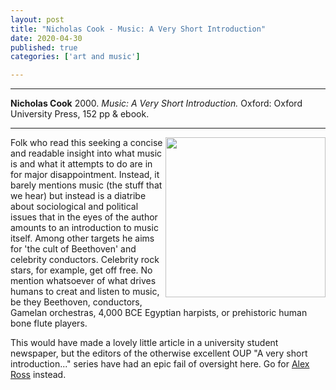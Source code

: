 ```yaml
---
layout: post
title: "Nicholas Cook - Music: A Very Short Introduction"
date: 2020-04-30
published: true
categories: ['art and music']

---
```



***
<b>Nicholas Cook</b> 2000. _Music: A Very Short Introduction._  Oxford: Oxford University Press, 152 pp & ebook.

***

<img align="right" src="https://global.oup.com/academic/covers/pdp/9780192853820"  width="256"  alt="" />

Folk who read this seeking a concise and readable insight into what music is and what it attempts to do are in for major disappointment.  Instead, it barely mentions music (the stuff that we hear) but instead is a diatribe about sociological and political issues that in the eyes of the author amounts to an introduction to music itself.  Among other targets he aims for 'the cult of Beethoven' and celebrity conductors.  Celebrity rock stars, for example, get off free.  No mention whatsoever of what drives humans to creat and listen to music, be they Beethoven, conductors, Gamelan orchestras, 4,000 BCE Egyptian harpists, or prehistoric human bone flute players.  

This would have made a lovely little article in a university student newspaper, but the editors of the otherwise excellent OUP "A very short introduction..." series have had an epic fail of oversight here.  Go for [Alex Ross](http://timeteam.github.io/art%20and%20music/2020/04/27/listen-to-this.html) instead.
